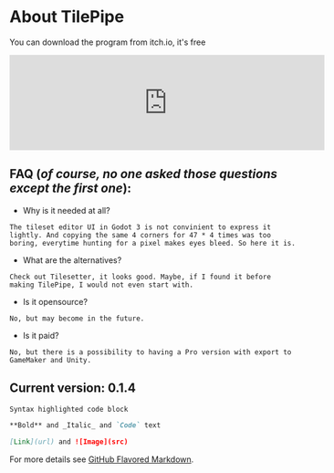 # About TilePipe

You can download the program from itch.io, it's free
<iframe src="https://itch.io/embed/795448?dark=true" width="552" height="167" frameborder="0"><a href="https://aleksandrbazhin.itch.io/tilepipe">TilePipe by aleksandrbazhin</a></iframe>

## FAQ (_of course, no one asked those questions except the first one_):

- Why is it needed at all?
```
The tileset editor UI in Godot 3 is not convinient to express it lightly. And copying the same 4 corners for 47 * 4 times was too boring, everytime hunting for a pixel makes eyes bleed. So here it is.
```
- What are the alternatives?
```
Check out Tilesetter, it looks good. Maybe, if I found it before making TilePipe, I would not even start with.
```
- Is it opensource?
```
No, but may become in the future. 
```
- Is it paid?
```
No, but there is a possibility to having a Pro version with export to GameMaker and Unity.
```

## Current version: 0.1.4






```markdown
Syntax highlighted code block

**Bold** and _Italic_ and `Code` text

[Link](url) and ![Image](src)
```

For more details see [GitHub Flavored Markdown](https://guides.github.com/features/mastering-markdown/).

